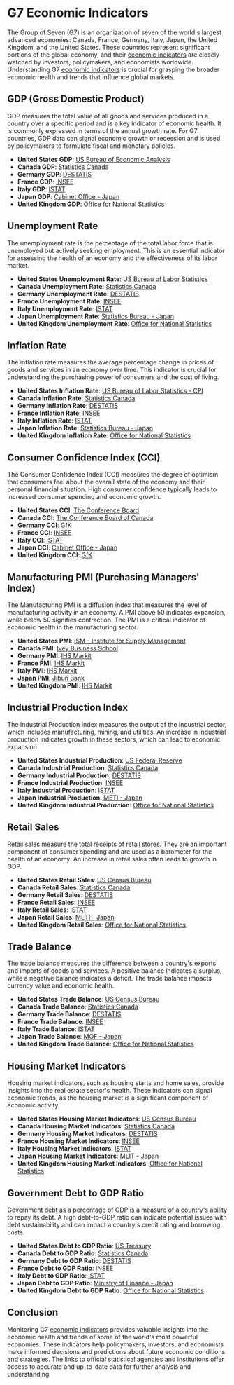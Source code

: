 # G7 Economic Indicators

The Group of Seven (G7) is an organization of seven of the world's largest advanced economies: Canada, France, Germany, Italy, Japan, the United Kingdom, and the United States. These countries represent significant portions of the global economy, and their [economic indicators](../e/economic_indicators.md) are closely watched by investors, policymakers, and economists worldwide. Understanding G7 [economic indicators](../e/economic_indicators.md) is crucial for grasping the broader economic health and trends that influence global markets. 

## GDP (Gross Domestic Product)

GDP measures the total value of all goods and services produced in a country over a specific period and is a key indicator of economic health. It is commonly expressed in terms of the annual growth rate. For G7 countries, GDP data can signal economic growth or recession and is used by policymakers to formulate fiscal and monetary policies.

- **United States GDP**: [US Bureau of Economic Analysis](https://www.bea.gov/data/gdp/gross-domestic-product)
- **Canada GDP**: [Statistics Canada](https://www150.statcan.gc.ca/t1/tbl1/en/tv.action?pid=3610010401)
- **Germany GDP**: [DESTATIS](https://www.destatis.de/EN/Themes/Economy/National-Accounts/Domestic-Product/_node.html)
- **France GDP**: [INSEE](https://www.insee.fr/en/statistiques/3312725)
- **Italy GDP**: [ISTAT](https://www.istat.it/en/archive/national+accounts)
- **Japan GDP**: [Cabinet Office - Japan](https://www.esri.cao.go.jp/en/sna/data/kakuhou/files/2021/qe213_2/gdemenuea.html)
- **United Kingdom GDP**: [Office for National Statistics](https://www.ons.gov.uk/economy/grossdomesticproductgdp)

## Unemployment Rate

The unemployment rate is the percentage of the total labor force that is unemployed but actively seeking employment. This is an essential indicator for assessing the health of an economy and the effectiveness of its labor market.

- **United States Unemployment Rate**: [US Bureau of Labor Statistics](https://www.bls.gov/web/empsit/cpseea01.htm)
- **Canada Unemployment Rate**: [Statistics Canada](https://www150.statcan.gc.ca/t1/tbl1/en/tv.action?pid=1410028701)
- **Germany Unemployment Rate**: [DESTATIS](https://www.destatis.de/EN/Themes/Labour/Labour-Market/Unemployment/_node.html)
- **France Unemployment Rate**: [INSEE](https://www.insee.fr/en/statistiques/1382513)
- **Italy Unemployment Rate**: [ISTAT](https://www.istat.it/en/archive/unemployment)
- **Japan Unemployment Rate**: [Statistics Bureau - Japan](https://www.stat.go.jp/english/data/roudou/index.html)
- **United Kingdom Unemployment Rate**: [Office for National Statistics](https://www.ons.gov.uk/employmentandlabourmarket/peoplenotinwork/unemployment)

## Inflation Rate

The inflation rate measures the average percentage change in prices of goods and services in an economy over time. This indicator is crucial for understanding the purchasing power of consumers and the cost of living.

- **United States Inflation Rate**: [US Bureau of Labor Statistics - CPI](https://www.bls.gov/cpi/)
- **Canada Inflation Rate**: [Statistics Canada](https://www150.statcan.gc.ca/t1/tbl1/en/tv.action?pid=1810000401)
- **Germany Inflation Rate**: [DESTATIS](https://www.destatis.de/EN/Themes/Economy/Prices/_node.html)
- **France Inflation Rate**: [INSEE](https://www.insee.fr/en/statistiques/serie/001593847)
- **Italy Inflation Rate**: [ISTAT](https://www.istat.it/en/archive/inflation)
- **Japan Inflation Rate**: [Statistics Bureau - Japan](https://www.stat.go.jp/english/data/cpi/index.html)
- **United Kingdom Inflation Rate**: [Office for National Statistics](https://www.ons.gov.uk/economy/inflationandpriceindices)

## Consumer Confidence Index (CCI)

The Consumer Confidence Index (CCI) measures the degree of optimism that consumers feel about the overall state of the economy and their personal financial situation. High consumer confidence typically leads to increased consumer spending and economic growth.

- **United States CCI**: [The Conference Board](https://www.conference-board.org/data/consumerconfidence.cfm)
- **Canada CCI**: [The Conference Board of Canada](https://www.conferenceboard.ca/)
- **Germany CCI**: [GfK](https://www.gfk.com/insights/consumer-climate)
- **France CCI**: [INSEE](https://www.insee.fr/en/statistiques/4294222)
- **Italy CCI**: [ISTAT](https://www.istat.it/en/archive/consumer+confidence)
- **Japan CCI**: [Cabinet Office - Japan](https://www.esri.cao.go.jp/en/stat/shouhi/shouhi-e.html)
- **United Kingdom CCI**: [GfK](https://www.gfk.com/insights/uk-consumer-confidence-index)

## Manufacturing PMI (Purchasing Managers' Index)

The Manufacturing PMI is a diffusion index that measures the level of manufacturing activity in an economy. A PMI above 50 indicates expansion, while below 50 signifies contraction. The PMI is a critical indicator of economic health in the manufacturing sector.

- **United States PMI**: [ISM - Institute for Supply Management](https://www.ismworld.org/supply-management-news-and-reports/reports/ism-report-on-business/pmi/january/)
- **Canada PMI**: [Ivey Business School](https://www.ivey.uwo.ca/cmsmedia/3778783/ivey-pmi-january-2021.pdf)
- **Germany PMI**: [IHS Markit](https://www.markiteconomics.com/Public/Home/PressRelease/6e1c74bfaac247e19cb2b932a571c23b)
- **France PMI**: [IHS Markit](https://www.markiteconomics.com/Public/Home/PressRelease/0c324dcfc48f4342a9c12cbfcd0c4acb)
- **Italy PMI**: [IHS Markit](https://www.markiteconomics.com/Public/Home/PressRelease/c7e2ef37cade45c5a0d900447d6c2ac2)
- **Japan PMI**: [Jibun Bank](https://www.jibunbank.co.jp/english/market-information/research/pmi/)
- **United Kingdom PMI**: [IHS Markit](https://www.markiteconomics.com/Public/Home/PressRelease/90d75319b03a41e9bb89a46d71adb0b2)

## Industrial Production Index

The Industrial Production Index measures the output of the industrial sector, which includes manufacturing, mining, and utilities. An increase in industrial production indicates growth in these sectors, which can lead to economic expansion.

- **United States Industrial Production**: [US Federal Reserve](https://www.federalreserve.gov/releases/g17/current/)
- **Canada Industrial Production**: [Statistics Canada](https://www150.statcan.gc.ca/t1/tbl1/en/tv.action?pid=1410007301)
- **Germany Industrial Production**: [DESTATIS](https://www.destatis.de/EN/Themes/Economy/Short-Term-Indicators/Production-Index/_node.html)
- **France Industrial Production**: [INSEE](https://www.insee.fr/en/statistiques/serie/001582426)
- **Italy Industrial Production**: [ISTAT](https://www.istat.it/en/archive/industrial+production)
- **Japan Industrial Production**: [METI - Japan](https://www.meti.go.jp/english/statistics/tyo/iip/index.html)
- **United Kingdom Industrial Production**: [Office for National Statistics](https://www.ons.gov.uk/economy/economicoutputandproductivity/output/datasets/indexofproduction)

## Retail Sales

Retail sales measure the total receipts of retail stores. They are an important component of consumer spending and are used as a barometer for the health of an economy. An increase in retail sales often leads to growth in GDP.

- **United States Retail Sales**: [US Census Bureau](https://www.census.gov/retail/index.html)
- **Canada Retail Sales**: [Statistics Canada](https://www150.statcan.gc.ca/t1/tbl1/en/tv.action?pid=2010000801)
- **Germany Retail Sales**: [DESTATIS](https://www.destatis.de/EN/Themes/Economy/Short-Term-Indicators/Retail-Turnover/_node.html)
- **France Retail Sales**: [INSEE](https://www.insee.fr/en/statistiques/serie/001641607)
- **Italy Retail Sales**: [ISTAT](https://www.istat.it/en/archive/retail+trade)
- **Japan Retail Sales**: [METI - Japan](https://www.meti.go.jp/english/statistics/tyo/syoudou/index.html)
- **United Kingdom Retail Sales**: [Office for National Statistics](https://www.ons.gov.uk/businessindustryandtrade/retailindustry/datasets/retailsalesindexreferencetables)

## Trade Balance

The trade balance measures the difference between a country's exports and imports of goods and services. A positive balance indicates a surplus, while a negative balance indicates a deficit. The trade balance impacts currency value and economic health.

- **United States Trade Balance**: [US Census Bureau](https://www.census.gov/foreign-trade/balance/c5700.html)
- **Canada Trade Balance**: [Statistics Canada](https://www150.statcan.gc.ca/t1/tbl1/en/tv.action?pid=1210002301)
- **Germany Trade Balance**: [DESTATIS](https://www.destatis.de/EN/Themes/Economy/Foreign-Trade/_node.html)
- **France Trade Balance**: [INSEE](https://www.insee.fr/en/statistiques/serie/001643202)
- **Italy Trade Balance**: [ISTAT](https://www.istat.it/en/archive/trade+balance)
- **Japan Trade Balance**: [MOF - Japan](https://www.customs.go.jp/toukei/shinbun/trade-st_e.html)
- **United Kingdom Trade Balance**: [Office for National Statistics](https://www.ons.gov.uk/economy/nationalaccounts/balanceofpayments/datasets/uktrade)

## Housing Market Indicators

Housing market indicators, such as housing starts and home sales, provide insights into the real estate sector's health. These indicators can signal economic trends, as the housing market is a significant component of economic activity.

- **United States Housing Market Indicators**: [US Census Bureau](https://www.census.gov/construction/nrs/)
- **Canada Housing Market Indicators**: [Statistics Canada](https://www150.statcan.gc.ca/n1/daily-quotidien/200624/dq200624a-eng.htm)
- **Germany Housing Market Indicators**: [DESTATIS](https://www.destatis.de/EN/Themes/Economy/Construction/Housing-Construction/_node.html)
- **France Housing Market Indicators**: [INSEE](https://www.insee.fr/en/statistiques/serie/001641607)
- **Italy Housing Market Indicators**: [ISTAT](https://www.istat.it/en/archive/building+permits)
- **Japan Housing Market Indicators**: [MLIT - Japan](https://www.mlit.go.jp/toukeijouhou/chojou/stat-e.htm)
- **United Kingdom Housing Market Indicators**: [Office for National Statistics](https://www.ons.gov.uk/peoplepopulationandcommunity/housing/datasets/ukhousebuildingandlayingtables)

## Government Debt to GDP Ratio

Government debt as a percentage of GDP is a measure of a country's ability to repay its debt. A high debt-to-GDP ratio can indicate potential issues with debt sustainability and can impact a country's credit rating and borrowing costs.

- **United States Debt to GDP Ratio**: [US Treasury](https://fiscaldata.treasury.gov/datasets/debt-to-the-penny/debt-to-the-penny)
- **Canada Debt to GDP Ratio**: [Statistics Canada](https://www150.statcan.gc.ca/n1/daily-quotidien/200317/dq200317b-eng.htm)
- **Germany Debt to GDP Ratio**: [DESTATIS](https://www.destatis.de/EN/Themes/Government/Public-Finance/Debt.html)
- **France Debt to GDP Ratio**: [INSEE](https://www.insee.fr/en/statistiques/serie/001641693)
- **Italy Debt to GDP Ratio**: [ISTAT](https://www.istat.it/en/archive/government+debt)
- **Japan Debt to GDP Ratio**: [Ministry of Finance - Japan](https://www.mof.go.jp/english/public_debt/epd.htm)
- **United Kingdom Debt to GDP Ratio**: [Office for National Statistics](https://www.ons.gov.uk/economy/governmentpublicsectorandtaxes/publicspending/datasets/publicsectorfinancesaggregatemeasurestable10)

## Conclusion

Monitoring G7 [economic indicators](../e/economic_indicators.md) provides valuable insights into the economic health and trends of some of the world's most powerful economies. These indicators help policymakers, investors, and economists make informed decisions and predictions about future economic conditions and strategies. The links to official statistical agencies and institutions offer access to accurate and up-to-date data for further analysis and understanding.
